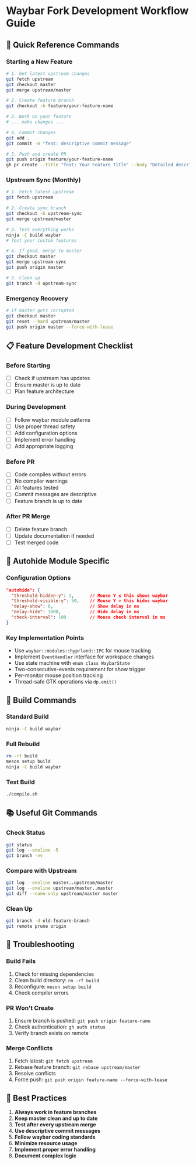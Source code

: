 # Waybar Fork Development Workflow Guide

## 🚀 Quick Reference Commands

### Starting a New Feature
```bash
# 1. Get latest upstream changes
git fetch upstream
git checkout master
git merge upstream/master

# 2. Create feature branch
git checkout -b feature/your-feature-name

# 3. Work on your feature
# ... make changes ...

# 4. Commit changes
git add .
git commit -m "feat: descriptive commit message"

# 5. Push and create PR
git push origin feature/your-feature-name
gh pr create --title "feat: Your Feature Title" --body "Detailed description"
```

### Upstream Sync (Monthly)
```bash
# 1. Fetch latest upstream
git fetch upstream

# 2. Create sync branch
git checkout -b upstream-sync
git merge upstream/master

# 3. Test everything works
ninja -C build waybar
# Test your custom features

# 4. If good, merge to master
git checkout master
git merge upstream-sync
git push origin master

# 5. Clean up
git branch -d upstream-sync
```

### Emergency Recovery
```bash
# If master gets corrupted
git checkout master
git reset --hard upstream/master
git push origin master --force-with-lease
```

## 📋 Feature Development Checklist

### Before Starting
- [ ] Check if upstream has updates
- [ ] Ensure master is up to date
- [ ] Plan feature architecture

### During Development
- [ ] Follow waybar module patterns
- [ ] Use proper thread safety
- [ ] Add configuration options
- [ ] Implement error handling
- [ ] Add appropriate logging

### Before PR
- [ ] Code compiles without errors
- [ ] No compiler warnings
- [ ] All features tested
- [ ] Commit messages are descriptive
- [ ] Feature branch is up to date

### After PR Merge
- [ ] Delete feature branch
- [ ] Update documentation if needed
- [ ] Test merged code

## 🎯 Autohide Module Specific

### Configuration Options
```json
"autohide": {
  "threshold-hidden-y": 1,      // Mouse Y ≤ this shows waybar
  "threshold-visible-y": 50,    // Mouse Y > this hides waybar
  "delay-show": 0,              // Show delay in ms
  "delay-hide": 1000,           // Hide delay in ms
  "check-interval": 100         // Mouse check interval in ms
}
```

### Key Implementation Points
- Use `waybar::modules::hyprland::IPC` for mouse tracking
- Implement `EventHandler` interface for workspace changes
- Use state machine with `enum class WaybarState`
- Two-consecutive-events requirement for show trigger
- Per-monitor mouse position tracking
- Thread-safe GTK operations via `dp.emit()`

## 🔧 Build Commands

### Standard Build
```bash
ninja -C build waybar
```

### Full Rebuild
```bash
rm -rf build
meson setup build
ninja -C build waybar
```

### Test Build
```bash
./compile.sh
```

## 📚 Useful Git Commands

### Check Status
```bash
git status
git log --oneline -5
git branch -vv
```

### Compare with Upstream
```bash
git log --oneline master..upstream/master
git log --oneline upstream/master..master
git diff --name-only upstream/master master
```

### Clean Up
```bash
git branch -d old-feature-branch
git remote prune origin
```

## 🚨 Troubleshooting

### Build Fails
1. Check for missing dependencies
2. Clean build directory: `rm -rf build`
3. Reconfigure: `meson setup build`
4. Check compiler errors

### PR Won't Create
1. Ensure branch is pushed: `git push origin feature-name`
2. Check authentication: `gh auth status`
3. Verify branch exists on remote

### Merge Conflicts
1. Fetch latest: `git fetch upstream`
2. Rebase feature branch: `git rebase upstream/master`
3. Resolve conflicts
4. Force push: `git push origin feature-name --force-with-lease`

## 🎯 Best Practices

1. **Always work in feature branches**
2. **Keep master clean and up to date**
3. **Test after every upstream merge**
4. **Use descriptive commit messages**
5. **Follow waybar coding standards**
6. **Minimize resource usage**
7. **Implement proper error handling**
8. **Document complex logic**
